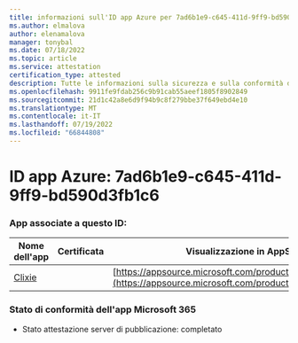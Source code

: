 ```yaml
---
title: informazioni sull'ID app Azure per 7ad6b1e9-c645-411d-9ff9-bd590d3fb1c6
ms.author: elmalova
author: elenamalova
manager: tonybal
ms.date: 07/18/2022
ms.topic: article
ms.service: attestation
certification_type: attested
description: Tutte le informazioni sulla sicurezza e sulla conformità disponibili per 7ad6b1e9-c645-411d-9ff9-bd590d3fb1c6.
ms.openlocfilehash: 9911fe9fdab256c9b91cab55aeef1805f8902849
ms.sourcegitcommit: 21d1c42a8e6d9f94b9c8f279bbe37f649ebd4e10
ms.translationtype: MT
ms.contentlocale: it-IT
ms.lasthandoff: 07/19/2022
ms.locfileid: "66844808"
---
```

# <a name="azure-app-id-7ad6b1e9-c645-411d-9ff9-bd590d3fb1c6"></a>ID app Azure: 7ad6b1e9-c645-411d-9ff9-bd590d3fb1c6


### <a name="apps-associated-with-this-id"></a>App associate a questo ID:
| **Nome dell'app** | **Certificata** | **Visualizzazione in AppSource** |
|--------------|---------------|-----------------------|
| [Clixie](../forward/WA200003880.md) |  | [https://appsource.microsoft.com/product/office/WA200003880](https://appsource.microsoft.com/product/office/WA200003880) |

### <a name="microsoft-365-app-compliance-status"></a>Stato di conformità dell'app Microsoft 365
- Stato attestazione server di pubblicazione: completato
